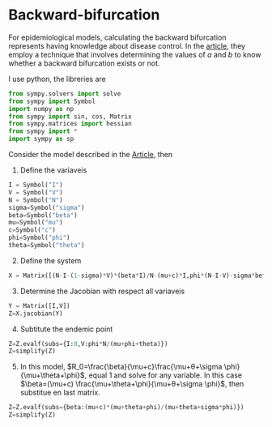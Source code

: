 # Backward-bifurcation
For epidemiological models, calculating the backward bifurcation represents having knowledge about disease control. In the [article](https://www.aimsciences.org/article/doi/10.3934/mbe.2004.1.361), they employ a technique that involves 
determining the values of $a$ and $b$ to know whether a backward bifurcation exists or not.

I use python, the libreries are
```python
from sympy.solvers import solve
from sympy import Symbol
import numpy as np
from sympy import sin, cos, Matrix
from sympy.matrices import hessian
from sympy import *
import sympy as sp
```

Consider the model described in the [Article](https://www.sciencedirect.com/science/article/abs/pii/S0025556400000031), then
1. Define the variaveis
```python
I = Symbol("I")
V = Symbol("V")
N = Symbol("N")
sigma=Symbol("sigma")
beta=Symbol("beta")
mu=Symbol("mu")
c=Symbol("c")
phi=Symbol("phi")
theta=Symbol("theta")
```
2. Define the system
```python
X = Matrix([(N-I-(1-sigma)*V)*(beta*I)/N-(mu+c)*I,phi*(N-I-V)-sigma*beta*V*I/N-(mu+theta)*V])
```

3. Determine the Jacobian with respect all variaveis
```python
Y = Matrix([I,V])
Z=X.jacobian(Y)
```
4. Subtitute the endemic point
```python
Z=Z.evalf(subs={I:0,V:phi*N/(mu+phi+theta)})
Z=simplify(Z)
```
5. In this model, $R_0=\frac{\beta}{\mu+c}\frac{\mu+θ+\sigma \phi}{\mu+\theta+\phi}$, equal $1$ and solve for any variable. In this case $\beta=(\mu+c) \frac{\mu+\theta+\phi}{\mu+θ+\sigma \phi}$, then substitue en last matrix.
```python
Z=Z.evalf(subs={beta:(mu+c)*(mu+theta+phi)/(mu+theta+sigma*phi)})
Z=simplify(Z)
```


